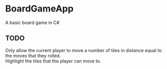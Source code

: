 # BoardGameApp
A basic board game in C#

## TODO
Only allow the current player to move a number of tiles in distance equal to the moves that they rolled.  
Highlight the tiles that the player can move to.  


